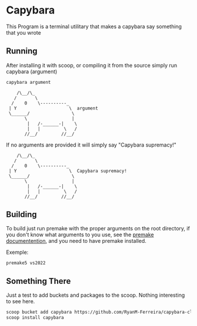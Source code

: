# Capybara
This Program is a terminal utilitary that makes a capybara say something that you wrote

## Running
After installing it with scoop, or compiling it from the source simply run capybara (argument)
```bash
capybara argument
```
```
    /\__/\_
   /       \
  /    0    \----------_
 | Y                    \  argument
 \______/                \
       \                 |
        |   /-______-|    \
        |   |         \   /
       //__/         //__/

```
If no arguments are provided it will simply say "Capybara supremacy!"
```
    /\__/\_
   /       \
  /    0    \----------_
 | Y                    \  Capybara supremacy!
 \______/                \
       \                 |
        |   /-______-|    \
        |   |         \   /
       //__/         //__/

```

## Building
To build just run premake with the proper arguments on the root directory, if you don't know what arguments to you use, see the [premake documentention](https://premake.github.io/docs/), and you need to have premake installed.

Exemple:
```
premake5 vs2022
```

## Something There
Just a test to add buckets and packages to the scoop. Nothing interesting to see here.

```bash
scoop bucket add capybara https://github.com/RyanM-Ferreira/capybara-cli bucket
scoop install capybara
```
